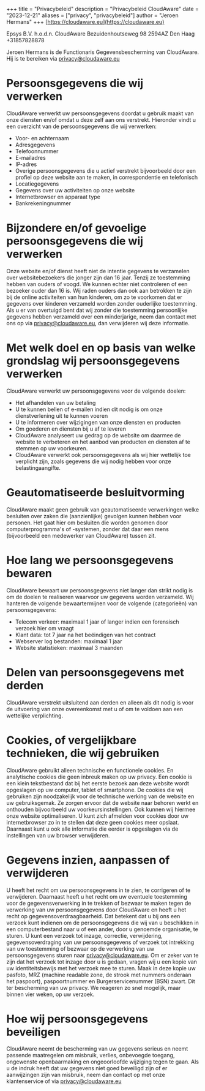 +++
title = "Privacybeleid"
description = "Privacybeleid CloudAware"
date = "2023-12-21"
aliases = ["privacy", "privacybeleid"]
author = "Jeroen Hermans"
+++
[https://cloudaware.eu](https://cloudaware.eu)

Epsys B.V. h.o.d.n. CloudAware
Bezuidenhoutseweg 98
2594AZ Den Haag
+31857828878

Jeroen Hermans is de Functionaris Gegevensbescherming van CloudAware. Hij is te bereiken via [privacy@cloudaware.eu](mailto:privacy@cloudaware.eu)

# Persoonsgegevens die wij verwerken
CloudAware verwerkt uw persoonsgegevens doordat u gebruik maakt van onze diensten en/of omdat u deze zelf aan ons verstrekt. Hieronder vindt u een overzicht van de persoonsgegevens die wij verwerken:

 - Voor- en achternaam
- Adresgegevens
- Telefoonnummer
- E-mailadres
- IP-adres
- Overige persoonsgegevens die u actief verstrekt bijvoorbeeld door een profiel op deze website aan te maken, in correspondentie en telefonisch
- Locatiegegevens
- Gegevens over uw activiteiten op onze website
- Internetbrowser en apparaat type
- Bankrekeningnummer

# Bijzondere en/of gevoelige persoonsgegevens die wij verwerken
Onze website en/of dienst heeft niet de intentie gegevens te verzamelen over websitebezoekers die jonger zijn dan 16 jaar. Tenzij ze toestemming hebben van ouders of voogd. We kunnen echter niet controleren of een bezoeker ouder dan 16 is. Wij raden ouders dan ook aan betrokken te zijn bij de online activiteiten van hun kinderen, om zo te voorkomen dat er gegevens over kinderen verzameld worden zonder ouderlijke toestemming. Als u er van overtuigd bent dat wij zonder die toestemming persoonlijke gegevens hebben verzameld over een minderjarige, neem dan contact met ons op via [privacy@cloudaware.eu](mailto:privacy@cloudaware.eu), dan verwijderen wij deze informatie.
# Met welk doel en op basis van welke grondslag wij persoonsgegevens verwerken
CloudAware verwerkt uw persoonsgegevens voor de volgende doelen:
- Het afhandelen van uw betaling
- U te kunnen bellen of e-mailen indien dit nodig is om onze dienstverlening uit te kunnen voeren
- U te informeren over wijzigingen van onze diensten en producten
- Om goederen en diensten bij u af te leveren
- CloudAware analyseert uw gedrag op de website om daarmee de website te verbeteren en het aanbod van producten en diensten af te stemmen op uw voorkeuren.
- CloudAware verwerkt ook persoonsgegevens als wij hier wettelijk toe verplicht zijn, zoals gegevens die wij nodig hebben voor onze belastingaangifte.
# Geautomatiseerde besluitvorming
CloudAware maakt geen gebruik van geautomatiseerde verwerkingen welke besluiten over zaken die (aanzienlijke) gevolgen kunnen hebben voor personen.
Het gaat hier om besluiten die worden genomen door computerprogramma's of -systemen, zonder dat daar een mens (bijvoorbeeld een medewerker van
CloudAware) tussen zit.
# Hoe lang we persoonsgegevens bewaren
CloudAware bewaart uw persoonsgegevens niet langer dan strikt nodig is om de doelen te realiseren waarvoor uw gegevens worden verzameld. Wij hanteren de volgende bewaartermijnen voor de volgende (categorieën) van persoonsgegevens: 

- Telecom verkeer: maximaal 1 jaar of langer indien een forensisch verzoek hier om vraagt
- Klant data: tot 7 jaar na het beëindigen van het contract
- Webserver log bestanden: maximaal 1 jaar
- Website statistieken: maximaal 3 maanden
# Delen van persoonsgegevens met derden
CloudAware verstrekt uitsluitend aan derden en alleen als dit nodig is voor de uitvoering van onze overeenkomst met u of om te voldoen aan een wettelijke verplichting.
# Cookies, of vergelijkbare technieken, die wij gebruiken
CloudAware gebruikt alleen technische en functionele cookies. En analytische cookies die geen inbreuk maken op uw privacy. Een cookie is een klein tekstbestand dat bij het eerste bezoek aan deze website wordt opgeslagen op uw computer, tablet of smartphone. De cookies die wij gebruiken zijn noodzakelijk voor de technische werking van de website en uw gebruiksgemak. Ze zorgen ervoor dat de website naar behoren werkt en onthouden bijvoorbeeld uw voorkeursinstellingen. Ook kunnen wij hiermee onze website optimaliseren. U kunt zich afmelden voor cookies door uw internetbrowser zo in te stellen dat deze geen cookies meer opslaat. Daarnaast kunt u ook alle informatie die eerder is opgeslagen via de instellingen van uw browser verwijderen.
# Gegevens inzien, aanpassen of verwijderen
U heeft het recht om uw persoonsgegevens in te zien, te corrigeren of te verwijderen. Daarnaast heeft u het recht om uw eventuele toestemming voor de gegevensverwerking in te trekken of bezwaar te maken tegen de verwerking van uw persoonsgegevens door CloudAware en heeft u het recht op gegevensoverdraagbaarheid. Dat betekent dat u bij ons een verzoek kunt indienen om de persoonsgegevens die wij van u beschikken in een computerbestand naar u of een ander, door u genoemde organisatie, te sturen. U kunt een verzoek tot inzage, correctie, verwijdering, gegevensoverdraging van uw persoonsgegevens of verzoek tot intrekking van uw toestemming of bezwaar op de verwerking van uw persoonsgegevens sturen naar [privacy@cloudaware.eu](mailto:privacy@cloudaware.eu).
Om er zeker van te zijn dat het verzoek tot inzage door u is gedaan, vragen wij u een kopie van uw identiteitsbewijs met het verzoek mee te sturen. Maak in deze kopie uw pasfoto, MRZ (machine readable zone, de strook met nummers onderaan het paspoort), paspoortnummer en Burgerservicenummer (BSN) zwart. Dit ter bescherming van uw privacy. We reageren zo snel mogelijk, maar binnen vier weken, op uw verzoek.
# Hoe wij persoonsgegevens beveiligen
CloudAware neemt de bescherming van uw gegevens serieus en neemt passende maatregelen om misbruik, verlies, onbevoegde toegang, ongewenste openbaarmaking en ongeoorloofde wijziging tegen te gaan. Als u de indruk heeft dat uw gegevens niet goed beveiligd zijn of er aanwijzingen zijn van misbruik, neem dan contact op met onze klantenservice of via [privacy@cloudaware.eu](mailto:privacy@cloudaware.eu)
